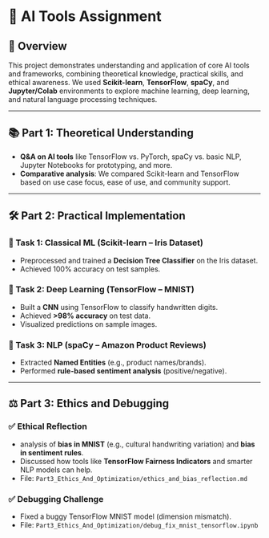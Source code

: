 # 🤖 AI Tools Assignment

## 📌 Overview

This project demonstrates  understanding and application of core AI tools and frameworks, combining theoretical knowledge, practical skills, and ethical awareness. We used **Scikit-learn**, **TensorFlow**, **spaCy**, and **Jupyter/Colab** environments to explore machine learning, deep learning, and natural language processing techniques.

---

## 📚 Part 1: Theoretical Understanding

- **Q&A on AI tools** like TensorFlow vs. PyTorch, spaCy vs. basic NLP, Jupyter Notebooks for prototyping, and more.
- **Comparative analysis**: We compared Scikit-learn and TensorFlow based on use case focus, ease of use, and community support.

---

## 🛠️ Part 2: Practical Implementation

### 🔹 Task 1: Classical ML (Scikit-learn – Iris Dataset)
- Preprocessed and trained a **Decision Tree Classifier** on the Iris dataset.
- Achieved 100% accuracy on test samples.


### 🔹 Task 2: Deep Learning (TensorFlow – MNIST)
- Built a **CNN** using TensorFlow to classify handwritten digits.
- Achieved **>98% accuracy** on test data.
- Visualized predictions on sample images.

### 🔹 Task 3: NLP (spaCy – Amazon Product Reviews)
- Extracted **Named Entities** (e.g., product names/brands).
- Performed **rule-based sentiment analysis** (positive/negative).

---

## ⚖️ Part 3: Ethics and Debugging

### ✅ Ethical Reflection
-  analysis of **bias in MNIST** (e.g., cultural handwriting variation) and **bias in sentiment rules**.
- Discussed how tools like **TensorFlow Fairness Indicators** and smarter NLP models can help.
- File: `Part3_Ethics_And_Optimization/ethics_and_bias_reflection.md`

### ✅ Debugging Challenge
- Fixed a buggy TensorFlow MNIST model (dimension mismatch).
- File: `Part3_Ethics_And_Optimization/debug_fix_mnist_tensorflow.ipynb`

